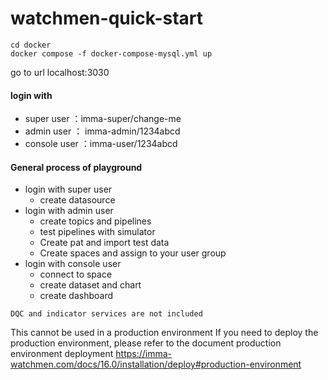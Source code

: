 # watchmen-quick-start

```shell
cd docker 
docker compose -f docker-compose-mysql.yml up
```

go to url localhost:3030

#### login with 
- super user ：imma-super/change-me
- admin user  ： imma-admin/1234abcd
- console user ：imma-user/1234abcd



#### General process of playground 
- login with super user
  - create datasource
- login with admin user 
  - create topics and pipelines 
  - test pipelines with simulator 
  - Create pat and import test data
  - Create spaces and assign to your user group
- login with console user 
  - connect to space 
  - create dataset and chart 
  - create dashboard


```
DQC and indicator services are not included 
```


This cannot be used in a production environment
If you need to deploy the production environment, please refer to the document production environment deployment
https://imma-watchmen.com/docs/16.0/installation/deploy#production-environment



